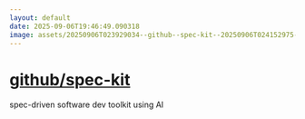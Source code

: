 ```yaml
---
layout: default
date: 2025-09-06T19:46:49.090318
image: assets/20250906T023929034--github--spec-kit--20250906T024152975--cropped.png
---
```


# [github/spec-kit](https://github.com/github/spec-kit)

spec-driven software dev toolkit using AI
